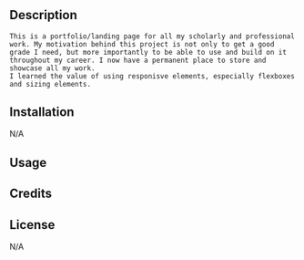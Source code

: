 # <Portfolio>

## Description
    This is a portfolio/landing page for all my scholarly and professional work. My motivation behind this project is not only to get a good grade I need, but more importantly to be able to use and build on it throughout my career. I now have a permanent place to store and showcase all my work.
    I learned the value of using responisve elements, especially flexboxes and sizing elements.

## Installation
N/A
## Usage

## Credits

## License
N/A